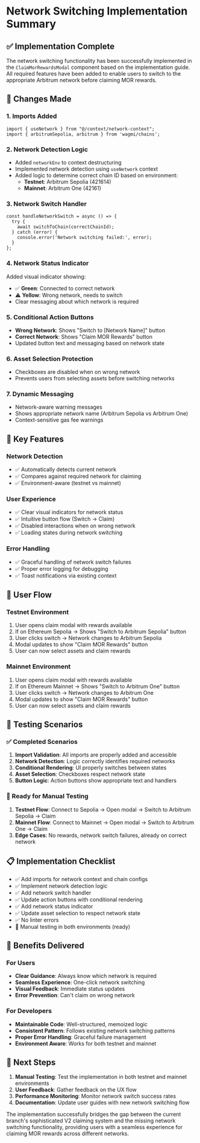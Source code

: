 # Network Switching Implementation Summary

## ✅ Implementation Complete

The network switching functionality has been successfully implemented in the `ClaimMorRewardsModal` component based on the implementation guide. All required features have been added to enable users to switch to the appropriate Arbitrum network before claiming MOR rewards.

## 🔧 Changes Made

### 1. **Imports Added**
```tsx
import { useNetwork } from "@/context/network-context";
import { arbitrumSepolia, arbitrum } from 'wagmi/chains';
```

### 2. **Network Detection Logic**
- Added `networkEnv` to context destructuring
- Implemented network detection using `useNetwork` context
- Added logic to determine correct chain ID based on environment:
  - **Testnet**: Arbitrum Sepolia (421614)
  - **Mainnet**: Arbitrum One (42161)

### 3. **Network Switch Handler**
```tsx
const handleNetworkSwitch = async () => {
  try {
    await switchToChain(correctChainId);
  } catch (error) {
    console.error('Network switching failed:', error);
  }
};
```

### 4. **Network Status Indicator**
Added visual indicator showing:
- ✅ **Green**: Connected to correct network
- ⚠️ **Yellow**: Wrong network, needs to switch
- Clear messaging about which network is required

### 5. **Conditional Action Buttons**
- **Wrong Network**: Shows "Switch to [Network Name]" button
- **Correct Network**: Shows "Claim MOR Rewards" button
- Updated button text and messaging based on network state

### 6. **Asset Selection Protection**
- Checkboxes are disabled when on wrong network
- Prevents users from selecting assets before switching networks

### 7. **Dynamic Messaging**
- Network-aware warning messages
- Shows appropriate network name (Arbitrum Sepolia vs Arbitrum One)
- Context-sensitive gas fee warnings

## 🎯 Key Features

### Network Detection
- ✅ Automatically detects current network
- ✅ Compares against required network for claiming
- ✅ Environment-aware (testnet vs mainnet)

### User Experience
- ✅ Clear visual indicators for network status
- ✅ Intuitive button flow (Switch → Claim)
- ✅ Disabled interactions when on wrong network
- ✅ Loading states during network switching

### Error Handling
- ✅ Graceful handling of network switch failures
- ✅ Proper error logging for debugging
- ✅ Toast notifications via existing context

## 🔄 User Flow

### Testnet Environment
1. User opens claim modal with rewards available
2. If on Ethereum Sepolia → Shows "Switch to Arbitrum Sepolia" button
3. User clicks switch → Network changes to Arbitrum Sepolia
4. Modal updates to show "Claim MOR Rewards" button
5. User can now select assets and claim rewards

### Mainnet Environment
1. User opens claim modal with rewards available
2. If on Ethereum Mainnet → Shows "Switch to Arbitrum One" button
3. User clicks switch → Network changes to Arbitrum One
4. Modal updates to show "Claim MOR Rewards" button
5. User can now select assets and claim rewards

## 🧪 Testing Scenarios

### ✅ Completed Scenarios
1. **Import Validation**: All imports are properly added and accessible
2. **Network Detection**: Logic correctly identifies required networks
3. **Conditional Rendering**: UI properly switches between states
4. **Asset Selection**: Checkboxes respect network state
5. **Button Logic**: Action buttons show appropriate text and handlers

### 🔄 Ready for Manual Testing
1. **Testnet Flow**: Connect to Sepolia → Open modal → Switch to Arbitrum Sepolia → Claim
2. **Mainnet Flow**: Connect to Mainnet → Open modal → Switch to Arbitrum One → Claim
3. **Edge Cases**: No rewards, network switch failures, already on correct network

## 📋 Implementation Checklist

- ✅ Add imports for network context and chain configs
- ✅ Implement network detection logic
- ✅ Add network switch handler
- ✅ Update action buttons with conditional rendering
- ✅ Add network status indicator
- ✅ Update asset selection to respect network state
- ✅ No linter errors
- 🔄 Manual testing in both environments (ready)

## 🎉 Benefits Delivered

### For Users
- **Clear Guidance**: Always know which network is required
- **Seamless Experience**: One-click network switching
- **Visual Feedback**: Immediate status updates
- **Error Prevention**: Can't claim on wrong network

### For Developers
- **Maintainable Code**: Well-structured, memoized logic
- **Consistent Pattern**: Follows existing network switching patterns
- **Proper Error Handling**: Graceful failure management
- **Environment Aware**: Works for both testnet and mainnet

## 🚀 Next Steps

1. **Manual Testing**: Test the implementation in both testnet and mainnet environments
2. **User Feedback**: Gather feedback on the UX flow
3. **Performance Monitoring**: Monitor network switch success rates
4. **Documentation**: Update user guides with new network switching flow

The implementation successfully bridges the gap between the current branch's sophisticated V2 claiming system and the missing network switching functionality, providing users with a seamless experience for claiming MOR rewards across different networks.
